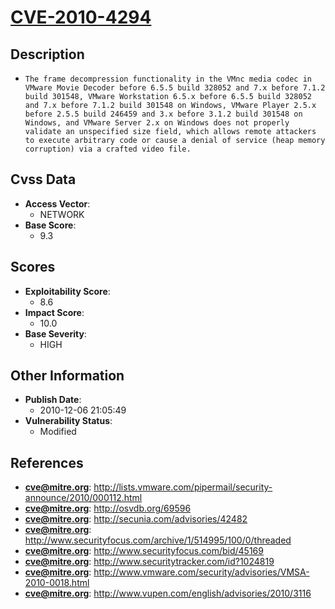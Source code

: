 
# [CVE-2010-4294](http://lists.vmware.com/pipermail/security-announce/2010/000112.html)

## Description

- `The frame decompression functionality in the VMnc media codec in VMware Movie Decoder before 6.5.5 build 328052 and 7.x before 7.1.2 build 301548, VMware Workstation 6.5.x before 6.5.5 build 328052 and 7.x before 7.1.2 build 301548 on Windows, VMware Player 2.5.x before 2.5.5 build 246459 and 3.x before 3.1.2 build 301548 on Windows, and VMware Server 2.x on Windows does not properly validate an unspecified size field, which allows remote attackers to execute arbitrary code or cause a denial of service (heap memory corruption) via a crafted video file.`

## Cvss Data

- **Access Vector**:
  - NETWORK
- **Base Score**:
  - 9.3

## Scores

- **Exploitability Score**:
  - 8.6
- **Impact Score**:
  - 10.0
- **Base Severity**:
  - HIGH

## Other Information

- **Publish Date**:
  - 2010-12-06 21:05:49
- **Vulnerability Status**:
  - Modified

## References

- **cve@mitre.org**: http://lists.vmware.com/pipermail/security-announce/2010/000112.html
- **cve@mitre.org**: http://osvdb.org/69596
- **cve@mitre.org**: http://secunia.com/advisories/42482
- **cve@mitre.org**: http://www.securityfocus.com/archive/1/514995/100/0/threaded
- **cve@mitre.org**: http://www.securityfocus.com/bid/45169
- **cve@mitre.org**: http://www.securitytracker.com/id?1024819
- **cve@mitre.org**: http://www.vmware.com/security/advisories/VMSA-2010-0018.html
- **cve@mitre.org**: http://www.vupen.com/english/advisories/2010/3116
